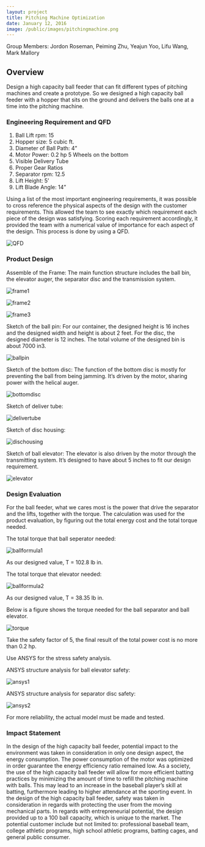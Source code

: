 ```yaml
---
layout: project
title: Pitching Machine Optimization
date: January 12, 2016
image: /public/images/pitchingmachine.png
---
```


Group Members: Jordon Roseman, Peiming Zhu, Yeajun Yoo, Lifu Wang, Mark Mallory

## Overview
Design a high capacity ball feeder that can fit different types of pitching machines and create a prototype. So we designed a high capacity ball feeder with a hopper that sits on the ground and delivers the balls one at a time into the pitching machine.

### Engineering Requirement and QFD
1. Ball Lift rpm: 15
2. Hopper size: 5 cubic ft.
3. Diameter of Ball Path: 4”
4. Motor Power: 0.2 hp
5  Wheels on the bottom
6. Visible Delivery Tube
7. Proper Gear Ratios
8. Separator rpm: 12.5
9. Lift Height: 5’
10. Lift Blade Angle: 14”

Using a list of the most important engineering requirements, it was possible to cross reference the physical aspects of the design with the customer requirements.  This allowed the team to see exactly which requirement each piece of the design was satisfying.  Scoring each requirement accordingly, it provided the team with a numerical value of importance for each aspect of the design.  This process is done by using a QFD.

![QFD](/public/images/QFD.png)

### Product Design
Assemble of the Frame: The main function structure includes the ball bin, the elevator auger, the separator disc and the transmission system.

![frame1](/public/images/frame1.png)

![frame2](/public/images/frame2.png)

![frame3](/public/images/frame3.png)

Sketch of the ball pin: For our container, the designed height is 16 inches and the designed width and height is about 2 feet. For the disc, the designed diameter is 12 inches. The total volume of the designed bin is about 7000 in3.

![ballpin](/public/images/ballpin.png)

Sketch of the bottom disc: The function of the bottom disc is mostly for preventing the ball from being jamming. It’s driven by the motor, sharing power with the helical auger.

![bottomdisc](/public/images/bottomdisc.png)

Sketch of deliver tube:

![delivertube](/public/images/delivertube.png)

Sketch of disc housing:

![dischousing](/public/images/dischousing.png)

Sketch of ball elevator: The elevator is also driven by the motor through the transmitting system. It’s designed to have about 5 inches to fit our design requirement.

![elevator](/public/images/elevator.png)

### Design Evaluation
For the ball feeder, what we cares most is the power that drive the separator and the lifts, together with the torque. The calculation was used for the product evaluation, by figuring out the total energy cost and the total torque needed.

The total torque that ball seperator needed:

![ballformula1](/public/images/ballformula1.png)

As our designed value, T = 102.8 lb in.

The total torque that elevator needed:

![ballformula2](/public/images/ballformula2.png)

As our designed value, T = 38.35 lb in.

Below is a figure shows the torque needed for the ball separator and ball elevator.

![torque](/public/images/torque.png)

Take the safety factor of 5, the final result of the total power cost is no more than 0.2 hp.

Use ANSYS for the stress safety analysis.

ANSYS structure analysis for ball elevator safety:

![ansys1](/public/images/ansys1.png)

ANSYS structure analysis for separator disc safety:

![ansys2](/public/images/ansys2.png)

For more reliability, the actual model must be made and tested.

### Impact Statement
In the design of the high capacity ball feeder, potential impact to the environment was taken in consideration in only one design aspect, the energy consumption. The power consumption of the motor was optimized in order guarantee the energy efficiency ratio remained low. As a society, the use of the high capacity ball feeder will allow for more efficient batting practices by minimizing the amount of time to refill the pitching machine with balls. This may lead to an increase in the baseball player’s skill at batting, furthermore leading to higher attendance at the sporting event. In the design of the high capacity ball feeder, safety was taken in consideration in regards with protecting the user from the moving mechanical parts. In regards with entrepreneurial potential, the design provided up to a 100 ball capacity, which is unique to the market. The potential customer include but not limited to: professional baseball team, college athletic programs, high school athletic programs, batting cages, and general public consumer.
